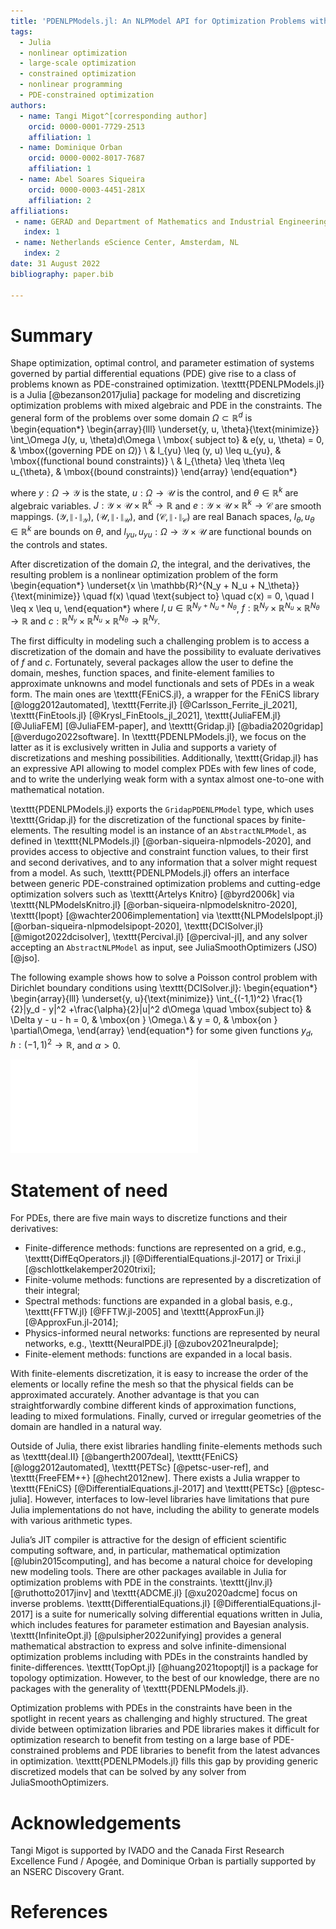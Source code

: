 ```yaml
---
title: 'PDENLPModels.jl: An NLPModel API for Optimization Problems with PDE-Constraints'
tags:
  - Julia
  - nonlinear optimization
  - large-scale optimization
  - constrained optimization
  - nonlinear programming
  - PDE-constrained optimization
authors:
  - name: Tangi Migot^[corresponding author]
    orcid: 0000-0001-7729-2513
    affiliation: 1
  - name: Dominique Orban
    orcid: 0000-0002-8017-7687
    affiliation: 1
  - name: Abel Soares Siqueira
    orcid: 0000-0003-4451-281X
    affiliation: 2
affiliations:
 - name: GERAD and Department of Mathematics and Industrial Engineering, Polytechnique Montréal, QC, Canada.
   index: 1
 - name: Netherlands eScience Center, Amsterdam, NL
   index: 2
date: 31 August 2022
bibliography: paper.bib

---
```


# Summary

Shape optimization, optimal control, and parameter estimation of systems governed by partial differential equations (PDE) give rise to a class of problems known as PDE-constrained optimization.
\texttt{PDENLPModels.jl} is a Julia [@bezanson2017julia] package for modeling and discretizing optimization problems with mixed algebraic and PDE in the constraints. 
The general form of the problems over some domain $\Omega \subset \mathbb{R}^d$ is
\begin{equation*}
  \begin{array}{lll}
    \underset{y, u, \theta}{\text{minimize}} \int_\Omega J(y, u, \theta)d\Omega \ \mbox{ subject to} & e(y, u, \theta) = 0, & \mbox{(governing PDE on $\Omega$)} \\
    & l_{yu} \leq (y, u) \leq u_{yu}, & \mbox{(functional bound constraints)} \\
    & l_{\theta} \leq \theta \leq u_{\theta}, & \mbox{(bound constraints)}
	\end{array}
\end{equation*}

where $y : \Omega \rightarrow \mathcal{Y}$ is the state, $u : \Omega \rightarrow \mathcal{U}$ is the control, and $\theta \in \mathbb{R}^k$ are algebraic variables. $J:\mathcal{Y} \times \mathcal{U} \times \mathbb{R}^k \rightarrow \mathbb{R}$ and $e : \mathcal{Y} \times \mathcal{U} \times \mathbb{R}^k \rightarrow \mathcal{C}$ are smooth mappings. $(\mathcal{Y},\| \cdot \|_{\mathcal{Y}})$, $(\mathcal{U},\| \cdot \|_{\mathcal{U}})$, and $(\mathcal{C},\| \cdot \|_{\mathcal{C}})$ are real Banach spaces, $l_{\theta}, u_{\theta} \in \mathbb{R}^k$ are bounds on $\theta$, and $l_{yu}, u_{yu}:\Omega \rightarrow \mathcal{Y} \times \mathcal{U}$ are functional bounds on the controls and states.

After discretization of the domain $\Omega$, the integral, and the derivatives, the resulting problem is a nonlinear optimization problem of the form
\begin{equation*}
    \underset{x \in \mathbb{R}^{N_y + N_u + N_\theta}}{\text{minimize}} \quad f(x) \quad \text{subject to} \quad c(x) = 0, \quad l \leq x \leq u,
\end{equation*}
where $l, u \in \mathbb{R}^{N_y + N_u + N_\theta}$, $f:\mathbb{R}^{N_y} \times \mathbb{R}^{N_u} \times \mathbb{R}^{N_\theta} \rightarrow \mathbb{R}$ and $c:\mathbb{R}^{N_y} \times \mathbb{R}^{N_u} \times \mathbb{R}^{N_\theta} \rightarrow \mathbb{R}^{N_y}$.

The first difficulty in modeling such a challenging problem is to access a discretization of the domain and have the possibility to evaluate derivatives of $f$ and $c$. Fortunately, several packages allow the user to define the domain, meshes, function spaces, and finite-element families to approximate unknowns and model functionals and sets of PDEs in a weak form. The main ones are \texttt{FEniCS.jl}, a wrapper for the FEniCS library [@logg2012automated], \texttt{Ferrite.jl} [@Carlsson_Ferrite_jl_2021], \texttt{FinEtools.jl} [@Krysl_FinEtools_jl_2021], \texttt{JuliaFEM.jl} [@JuliaFEM] [@JuliaFEM-paper], and \texttt{Gridap.jl} [@badia2020gridap] [@verdugo2022software]. In \texttt{PDENLPModels.jl}, we focus on the latter as it is exclusively written in Julia and supports a variety of discretizations and meshing possibilities.  Additionally, \texttt{Gridap.jl} has an expressive API allowing to model complex PDEs with few lines of code, and to write the underlying weak form with a syntax almost one-to-one with mathematical notation.

\texttt{PDENLPModels.jl} exports the `GridapPDENLPModel` type, which uses \texttt{Gridap.jl} for the discretization of the functional spaces by finite-elements. The resulting model is an instance of an `AbstractNLPModel`, as defined in \texttt{NLPModels.jl} [@orban-siqueira-nlpmodels-2020], and provides access to objective and constraint function values, to their first and second derivatives, and to any information that a solver might request from a model. As such, \texttt{PDENLPModels.jl} offers an interface between generic PDE-constrained optimization problems and cutting-edge optimization solvers such as \texttt{Artelys Knitro} [@byrd2006k] via \texttt{NLPModelsKnitro.jl} [@orban-siqueira-nlpmodelsknitro-2020], \texttt{Ipopt} [@wachter2006implementation] via \texttt{NLPModelsIpopt.jl} [@orban-siqueira-nlpmodelsipopt-2020], \texttt{DCISolver.jl} [@migot2022dcisolver], \texttt{Percival.jl} [@percival-jl], and any solver accepting an `AbstractNLPModel` as input, see JuliaSmoothOptimizers (JSO) [@jso].

The following example shows how to solve a Poisson control problem with Dirichlet boundary conditions using \texttt{DCISolver.jl}:
\begin{equation*}
  \begin{array}{lll}
    \underset{y, u}{\text{minimize}} \int_{(-1,1)^2} \frac{1}{2}\|y_d - y\|^2 +\frac{\alpha}{2}\|u\|^2 d\Omega \quad \mbox{subject to} & \Delta y - u - h = 0, & \mbox{on } \Omega.\\
    & y = 0, & \mbox{on } \partial\Omega,
  \end{array}
\end{equation*}
for some given functions $y_d, h:(-1,1)^2 \rightarrow \mathbb{R}$, and $\alpha > 0$.

![](code.pdf)

# Statement of need

For PDEs, there are five main ways to discretize functions and their derivatives:

- Finite-difference methods: functions are represented on a grid, e.g., \texttt{DiffEqOperators.jl} [@DifferentialEquations.jl-2017] or Trixi.jl [@schlottkelakemper2020trixi];
- Finite-volume methods: functions are represented by a discretization of their integral;
- Spectral methods: functions are expanded in a global basis, e.g., \texttt{FFTW.jl} [@FFTW.jl-2005] and \texttt{ApproxFun.jl} [@ApproxFun.jl-2014];
- Physics-informed neural networks: functions are represented by neural networks, e.g., \texttt{NeuralPDE.jl} [@zubov2021neuralpde];
- Finite-element methods: functions are expanded in a local basis.

With finite-elements discretization, it is easy to increase the order of the elements or locally refine the mesh so that the physical fields can be approximated accurately. Another advantage is that you can straightforwardly combine different kinds of approximation functions, leading to mixed formulations. Finally, curved or irregular geometries of the domain are handled in a natural way.

Outside of Julia, there exist libraries handling finite-elements methods such as \texttt{deal.II} [@bangerth2007deal], \texttt{FEniCS} [@logg2012automated], \texttt{PETSc} [@petsc-user-ref], and \texttt{FreeFEM++} [@hecht2012new]. There exists a Julia wrapper to \texttt{FEniCS} [@DifferentialEquations.jl-2017] and \texttt{PETSc} [@ptesc-julia]. However, interfaces to low-level libraries have limitations that pure Julia implementations do not have, including the ability to generate models with various arithmetic types.

Julia’s JIT compiler is attractive for the design of efficient scientific computing software, and, in particular, mathematical optimization [@lubin2015computing], and has become a natural choice for developing new modeling tools. There are other packages available in Julia for optimization problems with PDE in the constraints. \texttt{jInv.jl} [@ruthotto2017jinv] and \texttt{ADCME.jl} [@xu2020adcme] focus on inverse problems. \texttt{DifferentialEquations.jl} [@DifferentialEquations.jl-2017] is a suite for numerically solving differential equations written in Julia, which includes features for parameter estimation and Bayesian analysis. \texttt{InfiniteOpt.jl} [@pulsipher2022unifying] provides a general mathematical abstraction to express and solve infinite-dimensional optimization problems including with PDEs in the constraints handled by finite-differences. \texttt{TopOpt.jl} [@huang2021topoptjl] is a package for topology optimization.
However, to the best of our knowledge, there are no packages with the generality of \texttt{PDENLPModels.jl}.

Optimization problems with PDEs in the constraints have been in the spotlight in recent years as
challenging and highly structured. 
The great divide between optimization libraries and PDE libraries makes it difficult for optimization research to benefit
from testing on a large base of PDE-constrained problems and PDE libraries
to benefit from the latest advances in optimization.
\texttt{PDENLPModels.jl} fills this gap by providing generic discretized models that can be solved by any solver from JuliaSmoothOptimizers.

# Acknowledgements

Tangi Migot is supported by IVADO and the Canada First Research Excellence Fund / Apogée,
and Dominique Orban is partially supported by an NSERC Discovery Grant.

# References
